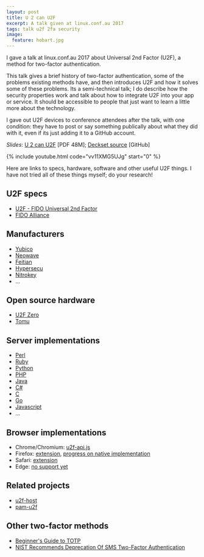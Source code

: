 ```yaml
---
layout: post
title: U 2 can U2F
excerpt: A talk given at linux.conf.au 2017
tags: talk u2f 2fa security
image:
  feature: hobart.jpg
---
```


I gave a talk at linux.conf.au 2017 about Universal 2nd Factor (U2F), a method for two-factor authentication.

This talk gives a brief history of two-factor authentication, some of the problems existing methods have, and then introduces U2F and how it solves some of these problems. Its a semi-technical talk; I do describe how the security properties work and talk about how to integrate U2F into your app or service. It should be accessible to people that just want to learn a little more about the technology.

I gave out U2F devices to conference attendees after the talk, with one condition: they have to post or say something publically about what they did with it, even if its just adding it to a GitHub account.

*Slides*: [U 2 can U2F](/talks/u2f-lca-2017/U2F-notes.pdf) [PDF 48M]; [Deckset source](https://github.com/robn/u2f-lca-2017) [GitHub]

{% include youtube.html code="vv11XMG5UJg" start="0" %}

Here are links to specs, hardware, software and other useful U2F things. I have not tried all of these things myself; do your research!

## U2F specs

* [U2F - FIDO Universal 2nd Factor](https://www.yubico.com/about/background/fido/)
* [FIDO Alliance](https://fidoalliance.org/)

## Manufacturers

* [Yubico](https://www.yubico.com/)
* [Neowave](https://www.neowave.fr/US/keydo_fido_u2f.html)
* [Feitian](http://www.ftsafe.com/onlinestore/product?id=21)
* [Hypersecu](https://www.hypersecu.com/products/hyperfido)
* [Nitrokey](https://shop.nitrokey.com/shop/product/nitrokey-u2f-5)
* ...

## Open source hardware

* [U2F Zero](https://u2fzero.com/)
* [Tomu](https://tomu.im/)

## Server implementations

* [Perl](https://metacpan.org/pod/Authen::U2F)
* [Ruby](https://github.com/castle/ruby-u2f)
* [Python](https://github.com/Yubico/python-u2flib-server)
* [PHP](https://github.com/Yubico/php-u2flib-server)
* [Java](https://github.com/Yubico/java-u2flib-server)
* [C#](https://github.com/brucedog/u2flib)
* [C](https://github.com/Yubico/libu2f-server)
* [Go](https://github.com/tstranex/u2f)
* [Javascript](https://github.com/ashtuchkin/u2f)
* ...

## Browser implementations

* Chrome/Chromium: [u2f-api.js](https://github.com/mastahyeti/u2f-api)
* Firefox: [extension](https://addons.mozilla.org/en-us/firefox/addon/u2f-support-add-on/), [progress on native implementation](https://bugzilla.mozilla.org/show_bug.cgi?id=1065729)
* Safari: [extension](https://github.com/blahgeek/Safari-FIDO-U2F)
* Edge: [no support yet](https://github.com/MicrosoftEdge/Status/issues/358)

## Related projects

* [u2f-host](https://github.com/Yubico/libu2f-host)
* [pam-u2f](https://github.com/Yubico/pam-u2f)

## Other two-factor methods

* [Beginner's Guide to TOTP](http://jacob.jkrall.net/totp/)
* [NIST Recommends Deprecation Of SMS Two-Factor Authentication](http://www.tomshardware.com/news/nist-deprecates-sms-two-factor-authentication,32315.html)
